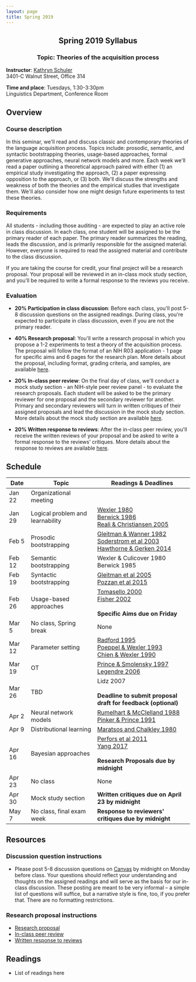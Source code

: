```yaml
---
layout: page
title: Spring 2019
---
```


<h2 align="center">Spring 2019 Syllabus</h2>
<h3 align="center">Topic: Theories of the acquisition process</h3>

**Instructor**: [Kathryn Schuler](http://www.kathrynschuler.com)  
3401-C Walnut Street, Office 314

**Time and place**: Tuesdays, 1:30-3:30pm   
Linguistics Department, Conference Room

## Overview

### Course description
In this seminar, we'll read and discuss classic and contemporary theories of the language acquisition process.  Topics include: prosodic, semantic, and syntactic bootstrapping theories, usage-based approaches, formal generative approaches, neural network models and more.  Each week we'll read a paper outlining a theoretical approach paired with either (1) an empirical study investigating the approach, (2) a paper expressing opposition to the approach, or (3) both. We'll discuss the strengths and weakness of both the theories and the empirical studies that investigate them. We'll also consider how one might design future experiments to test these theories.

### Requirements
All students - including those auditing - are expected to play an active role in class discussion. In each class, one student will be assigned to be the primary reader of each paper.  The primary reader summarizes the reading, leads the discussion, and is primarily responsible for the assigned material.  However, everyone is required to read the assigned material and contribute to the class discussion.

If you are taking the course for credit, your final project will be a research proposal.  Your proposal will be reviewed in an in-class mock study section, and you'll be required to write a formal response to the reviews you receive.

### Evaluation

* **20% Participation in class discussion**: Before each class, you'll post 5-8 discussion questions on the assigned readings.  During class, you're expected to participate in class discussion, even if you are not the primary reader.   

* **40% Research proposal**: You'll write a research proposal in which you propose a 1-2 experiments to test a theory of the acquisition process.  The proposal will follow the format of an NIH R03 application - 1 page for specific aims and 6 pages for the research plan.  More details about the proposal, including format, grading criteria, and samples, are available [here](spring2019/research-proposal).

* **20% In-class peer review**: On the final day of class, we'll conduct a mock study section - an NIH-style peer review panel - to evaluate the research proposals.   Each student will be asked to be the primary reviewer for one proposal and the secondary reviewer for another.  Primary and secondary reviewers will turn in written critiques of their assigned proposals and lead the discussion in the mock study section.  More details about the mock study section are available [here](spring2019/research-proposal#in-class-peer-review).


* **20% Written response to reviews**: After the in-class peer review, you'll receive the written reviews of your proposal and  be asked to write a formal response to the reviews’ critiques. More details about the response to reviews are available [here](spring2019/research-proposal#written-response-to-reviews).

## Schedule

Date | Topic | Readings & **Deadlines**
 --- | --- | ---
Jan 22 | Organizational meeting | 
Jan 29 | Logical problem and learnability | [Wexler 1980](https://drive.google.com/open?id=1uIYvQtzQaRpmVOTXcWi1tQJ8AguqnWdX)<br> [Berwick 1986](https://drive.google.com/open?id=1uAg5fDmrroko24claU0nGSbQRlq95ua1) <br> [Reali & Christiansen 2005](https://drive.google.com/open?id=1talM3Celuop6hoXUtAFYzSjBJrJ1Z8YN)
Feb 5 | Prosodic bootstrapping |  [Gleitman & Wanner 1982]()<br>[Soderstrom et al 2003]()<br>[Hawthorne & Gerken 2014]()
Feb 12 |  Semantic bootstrapping | Wexler & Culicover 1980<br>Berwick 1985
Feb 19 | Syntactic bootstrapping |  [Gleitman et al 2005]()<br>[Pozzan et al 2015]()
 Feb 26 | Usage-based approaches |  [Tomasello 2000]()<br>[Fisher 2002]()<br><br>**Specific Aims due on Friday**
Mar 5 | No class, Spring break | None
 Mar 12 | Parameter setting | [Radford 1995]()<br>[Poeppel & Wexler 1993]()<br>[Chien & Wexler 1990]()
 Mar 19 | OT | [Prince & Smolensky 1997]()<br>[Legendre 2006]()
 Mar 26 | TBD |  Lidz 2007<br><br>**Deadline to submit proposal draft for feedback (optional)**
 Apr 2 | Neural network models | [Rumelhart & McClelland 1988]()<br>[Pinker & Prince 1991]()
 Apr 9 | Distributional learning | [Maratsos and Chalkley 1980]()
Apr 16 | Bayesian approaches |  [Perfors et al 2011]()<br>[Yang 2017]()<br><br>**Research Proposals due by midnight**
Apr 23 | No class | None
 Apr 30 | Mock study section |  **Written critiques due on April 23 by midnight**
 May 7 | No class, final exam week |   **Response to reviewers' critiques due by midnight**

## Resources

### Discussion question instructions

* Please post 5-8 discussion questions on [Canvas](https://canvas.upenn.edu/) by midnight on Monday before class. Your questions should reflect your understanding and thoughts on the assigned readings and will serve as the basis for our in-class discussion. These posting are meant to be very informal – a simple list of questions will suffice, but a narrative style is fine, too, if you prefer that.  There are no formatting restrictions.

### Research proposal instructions

* [Research proposal](spring2019/research-proposal.html)
* [In-class peer review](spring2019/research-proposal.html#in-class-peer-review)
* [Written response to reviews](spring2019/research-proposal.html#written-response-to-reviews)


## Readings

* List of readings here


<!--stackedit_data:
eyJoaXN0b3J5IjpbLTQzNzQyNTE4MiwtMTcyNzc3NTYzNywxOT
ExNTkwMjE1LDUyMTE1NTE5NSwxNjQwNTExNTkxLDkwNTgwMjQx
MywtMzAyMDU0NDIyLC00MDEwODU4NDAsNDUzMzI0ODQsLTEwMD
AyODg5NDMsLTE4NzYwNzczOTUsMTc2OTE2NzAwNSwtNDgxMTIx
MzQzLC0xMDYwOTMzMjc3LC0xMDgwNDIzMTk3LDEzNjQxNTIyNT
csMTc3MTEzOTEwNiwtMTQ1MTc4NTI5LDE0MjMzNzk3NCwtMjQy
NTYzNjEzXX0=
-->